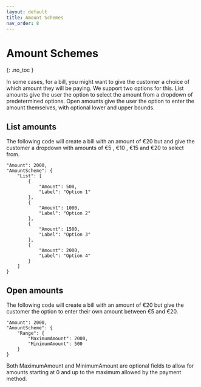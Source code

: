 ```yaml
---
layout: default
title: Amount Schemes
nav_order: 8
---
```


# Amount Schemes
{: .no_toc }

In some cases, for a bill, you might want to give the customer a choice of which amount they will be paying. We support two options for this. List amounts give the user the option to select the amount from a dropdown of predetermined options. Open amounts give the user the option to enter the amount themselves, with optional lower and upper bounds.

## List amounts
The following code will create a bill with an amount of &euro;20 but and give the customer a dropdown with amounts of &euro;5 , &euro;10 , &euro;15 and &euro;20 to select from.
```
"Amount": 2000,
"AmountScheme": {
    "List": [
        {
            "Amount": 500,
            "Label": "Option 1"
        },
        {
            "Amount": 1000,
            "Label": "Option 2"
        },
        {
            "Amount": 1500,
            "Label": "Option 3"
        },
        {
            "Amount": 2000,
            "Label": "Option 4"
        }
    ]
}
```


## Open amounts

The following code will create a bill with an amount of &euro;20 but give the customer the option to enter their own amount between &euro;5 and &euro;20.
```
"Amount": 2000,
"AmountScheme": {
    "Range": {
        "MaximumAmount": 2000,
        "MinimumAmount": 500
    }
}
```
Both MaximumAmount and MinimumAmount are optional fields to allow for amounts starting at 0 and up to the maximum allowed by the payment method.
